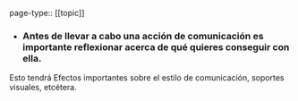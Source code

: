 page-type:: [[topic]]
- ### Antes de llevar a cabo una acción de comunicación es importante reflexionar acerca de qué quieres conseguir con ella.

Esto tendrá Efectos importantes sobre el estilo de comunicación, soportes visuales, etcétera.


